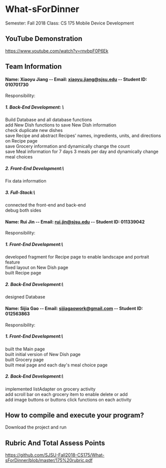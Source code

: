 # What-sForDinner

Semester: Fall 2018
Class: CS 175 Mobile Device Development

## YouTube Demonstration 
  
  https://www.youtube.com/watch?v=rnvbpF0P6Ek

## Team Information

#### Name: Xiaoyu Jiang -- Email: xiaoyu.jiang@sjsu.edu -- Student ID: 010701730 

Responsibility: 
  ##### 1. Back-End Development: \
  Build Database and all database functions\
  add New Dish functions to save New Dish information\
  check duplicate new dishes\
  save Recipe and abstract Recipes' names, ingredients, units, and directions on Recipe page\
  save Grocery information and dynamically change the count\
  save Meal information for 7 days 3 meals per day and dynamically change meal choices
  ##### 2. Front-End Development:\
  Fix data information
  ##### 3. Full-Stack:\
  connected the front-end and back-end\
  debug both sides
#### Name: Rui Jin -- Email: rui.jin@sjsu.edu -- Student ID: 011339042

Responsibility: 
  ##### 1. Front-End Development:\
  developed fragment for Recipe page to enable landscape and portrait feature\
  fixed layout on New Dish page\
  built Recipe page 
  ##### 2. Back-End Development:\
  designed Database 
  

#### Name: Sijia Gao -- Email: sijiagaowork@gmail.com -- Student ID: 012563863 

Responsibility: 
  ##### 1. Front-End Development:\
  built the Main page\
              built initial version of New Dish page\
              built Grocery page\
              built meal page and each day's meal choice page
  ##### 2. Back-End Development:\
  implemented listAdapter on grocery activity\
                      add scroll bar on each grocery item to enable delete or add \
                      add image buttons or buttons click functions on each activity
                      
## How to compile and execute your program?

Download the project and run 

## Rubric And Total Assess Points

https://github.com/SJSU-Fall2018-CS175/What-sForDinner/blob/master/175%20rubric.pdf

